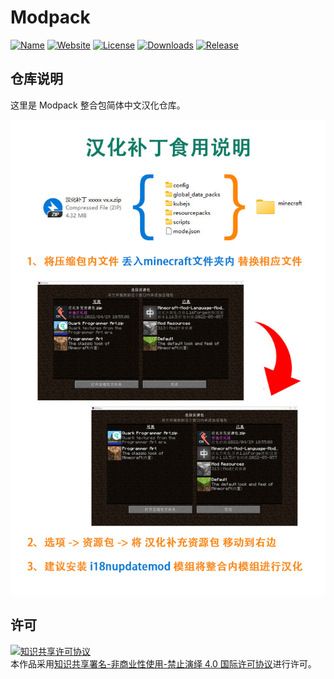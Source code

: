<!-- markdownlint-disable MD033 -->
# Modpack

[![Name](https://img.shields.io/badge/CurseForge-Sky%20Bees%202-F16436)](https://www.curseforge.com/minecraft/modpacks/sky-bees-2)
[![Website](https://shields.io/website?up_message=anyijun.com&url=http://anyijun.com&label=Website)](http://anyijun.com)
[![License](https://img.shields.io/badge/License-CC%20BY--NC--ND%204.0-blue)](https://github.com/KlparetlR/Sky-Bees-2/blob/master/LICENSE)
[![Downloads](https://shields.io/github/downloads/KlparetlR/Sky-Bees-2/total?label=Downloads)](https://github.com/KlparetlR/Sky-Bees-2/releases)
[![Release](https://shields.io/github/v/release/KlparetlR/Sky-Bees-2?display_name=tag&include_prereleases&label=Release)](https://github.com/KlparetlR/Sky-Bees-2/releases/latest)

## 仓库说明

这里是 Modpack 整合包简体中文汉化仓库。

![汉化补丁食用说明](汉化补丁食用说明.jpg)

## 许可

<a rel="license" href="http://creativecommons.org/licenses/by-nc-nd/4.0/"><img alt="知识共享许可协议" style="border-width:0" src="https://i.creativecommons.org/l/by-nc-nd/4.0/88x31.png" /></a><br />本作品采用<a rel="license" href="http://creativecommons.org/licenses/by-nc-nd/4.0/">知识共享署名-非商业性使用-禁止演绎 4.0 国际许可协议</a>进行许可。
